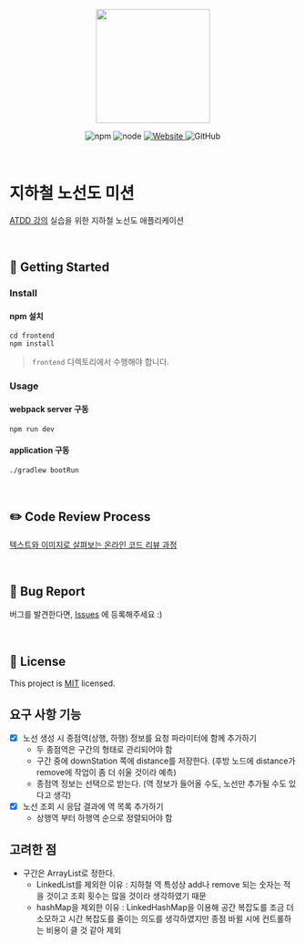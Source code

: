 <p align="center">
    <img width="200px;" src="https://raw.githubusercontent.com/woowacourse/atdd-subway-admin-frontend/master/images/main_logo.png"/>
</p>
<p align="center">
  <img alt="npm" src="https://img.shields.io/badge/npm-%3E%3D%205.5.0-blue">
  <img alt="node" src="https://img.shields.io/badge/node-%3E%3D%209.3.0-blue">
  <a href="https://edu.nextstep.camp/c/R89PYi5H" alt="nextstep atdd">
    <img alt="Website" src="https://img.shields.io/website?url=https%3A%2F%2Fedu.nextstep.camp%2Fc%2FR89PYi5H">
  </a>
  <img alt="GitHub" src="https://img.shields.io/github/license/next-step/atdd-subway-admin">
</p>

<br>

# 지하철 노선도 미션
[ATDD 강의](https://edu.nextstep.camp/c/R89PYi5H) 실습을 위한 지하철 노선도 애플리케이션

<br>

## 🚀 Getting Started

### Install
#### npm 설치
```
cd frontend
npm install
```
> `frontend` 디렉토리에서 수행해야 합니다.

### Usage
#### webpack server 구동
```
npm run dev
```
#### application 구동
```
./gradlew bootRun
```
<br>

## ✏️ Code Review Process
[텍스트와 이미지로 살펴보는 온라인 코드 리뷰 과정](https://github.com/next-step/nextstep-docs/tree/master/codereview)

<br>

## 🐞 Bug Report

버그를 발견한다면, [Issues](https://github.com/next-step/atdd-subway-admin/issues) 에 등록해주세요 :)

<br>

## 📝 License

This project is [MIT](https://github.com/next-step/atdd-subway-admin/blob/master/LICENSE.md) licensed.

## 요구 사항 기능

- [x] 노선 생성 시 종점역(상행, 하행) 정보를 요청 파라미터에 함께 추가하기 
  - 두 종점역은 구간의 형태로 관리되어야 함
  - 구간 중에 downStation 쪽에 distance를 저장한다. (후방 노드에 distance가 remove에 작업이 좀 더 쉬울 것이라 예측)
  - 종점역 정보는 선택으로 받는다. (역 정보가 들어올 수도, 노선만 추가될 수도 있다고 생각)
- [x] 노선 조회 시 응답 결과에 역 목록 추가하기 
  - 상행역 부터 하행역 순으로 정렬되어야 함

## 고려한 점

- 구간은 ArrayList로 정한다.
  - LinkedList를 제외한 이유 : 지하철 역 특성상 add나 remove 되는 숫자는 적을 것이고 조회 횟수는 많을 것이라 생각하였기 때문
  - hashMap을 제외한 이유 : LinkedHashMap을 이용해 공간 복잡도를 조금 더 소모하고 시간 복잡도를 줄이는 의도를 생각하였지만 종점 바뀔 시에 컨트롤하는 비용이 클 것 같아 제외
  